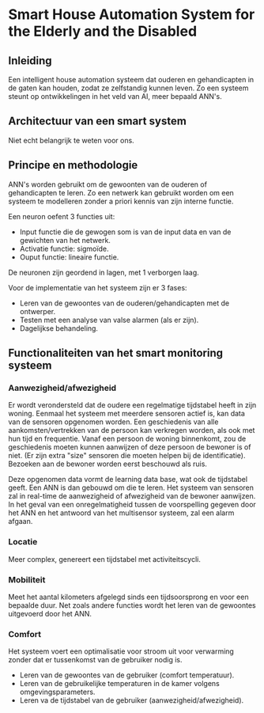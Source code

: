 # Smart House Automation System for the Elderly and the Disabled

## Inleiding
Een intelligent house automation systeem dat ouderen en gehandicapten in de gaten kan houden, zodat ze zelfstandig kunnen leven. Zo een systeem steunt op ontwikkelingen in het veld van AI, meer bepaald ANN's.

## Architectuur van een smart system
Niet echt belangrijk te weten voor ons.

## Principe en methodologie
ANN's worden gebruikt om de gewoonten van de ouderen of gehandicapten te leren. Zo een netwerk kan gebruikt worden om een systeem te modelleren zonder a priori kennis van zijn interne functie. 

Een neuron oefent 3 functies uit:
- Input functie die de gewogen som is van de input data en van de gewichten van het netwerk.
- Activatie functie: sigmoïde.
- Ouput functie: lineaire functie.

De neuronen zijn geordend in lagen, met 1 verborgen laag.

Voor de implementatie van het systeem zijn er 3 fases:
- Leren van de gewoontes van de ouderen/gehandicapten met de ontwerper.
- Testen met een analyse van valse alarmen (als er zijn).
- Dagelijkse behandeling.

## Functionaliteiten van het smart monitoring systeem

### Aanwezigheid/afwezigheid
Er wordt verondersteld dat de oudere een regelmatige tijdstabel heeft in zijn woning. Eenmaal het systeem met meerdere sensoren actief is, kan data van de sensoren opgenomen worden. Een geschiedenis van alle aankomsten/vertrekken van de persoon kan verkregen worden, als ook met hun tijd en frequentie. Vanaf een persoon de woning binnenkomt, zou de geschiedenis moeten kunnen aanwijzen of deze persoon de bewoner is of niet. (Er zijn extra "size" sensoren die moeten helpen bij de identificatie). Bezoeken aan de bewoner worden eerst beschouwd als ruis.

Deze opgenomen data vormt de learning data base, wat ook de tijdstabel geeft. Een ANN is dan gebouwd om die te leren. Het systeem van sensoren zal in real-time de aanwezigheid of afwezigheid van de bewoner aanwijzen. In het geval van een onregelmatigheid tussen de voorspelling gegeven door het ANN en het antwoord van het multisensor systeem, zal een alarm afgaan.

### Locatie
Meer complex, genereert een tijdstabel met activiteitscycli.

### Mobiliteit
Meet het aantal kilometers afgelegd sinds een tijdsoorsprong en voor een bepaalde duur. Net zoals andere functies wordt het leren van de gewoontes uitgevoerd door het ANN.

### Comfort
Het systeem voert een optimalisatie voor stroom uit voor verwarming zonder dat er tussenkomst van de gebruiker nodig is.
- Leren van de gewoontes van de gebruiker (comfort temperatuur).
- Leren van de gebruikelijke temperaturen in de kamer volgens omgevingsparameters.
- Leren va de tijdstabel van de gebruiker (aanwezigheid/afwezigheid).
